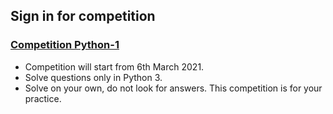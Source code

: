 ## Sign in for competition
 
###  [Competition Python-1](https://www.hackerrank.com/contest-python-1....)
 
- Competition will start from 6th March 2021.
- Solve questions only in Python 3.
- Solve on your own, do not look for answers. This competition is for your practice.
